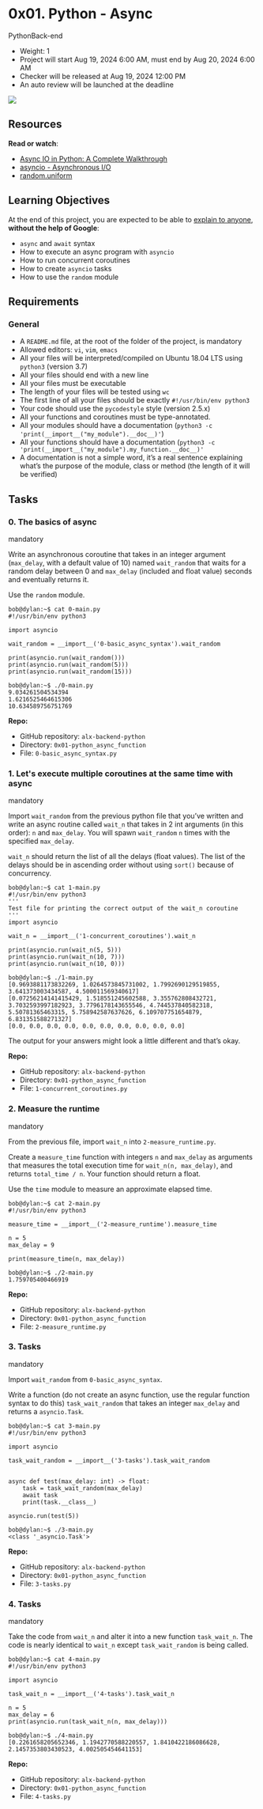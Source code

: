 0x01. Python - Async
====================

PythonBack-end

*   Weight: 1
*   Project will start Aug 19, 2024 6:00 AM, must end by Aug 20, 2024 6:00 AM
*   Checker will be released at Aug 19, 2024 12:00 PM
*   An auto review will be launched at the deadline

![](https://s3.amazonaws.com/alx-intranet.hbtn.io/uploads/medias/2019/12/4aeaa9c3cb1f316c05c4.png?X-Amz-Algorithm=AWS4-HMAC-SHA256&X-Amz-Credential=AKIARDDGGGOUSBVO6H7D%2F20240819%2Fus-east-1%2Fs3%2Faws4_request&X-Amz-Date=20240819T074217Z&X-Amz-Expires=86400&X-Amz-SignedHeaders=host&X-Amz-Signature=fdd3e3ac1ead011a3ccae51e6c503cb8e2df9e0e7d7e8e678d76fe5022fa6289)

Resources
---------

**Read or watch**:

*   [Async IO in Python: A Complete Walkthrough](/rltoken/zYkXScziW1D5rNdNEvObjQ "Async IO in Python: A Complete Walkthrough")
*   [asyncio - Asynchronous I/O](/rltoken/aZUO4GiWHbPIrVBIwptFAw "asyncio - Asynchronous I/O")
*   [random.uniform](/rltoken/72mVf1s8rx2ih_U2WjBmaA "random.uniform")

Learning Objectives
-------------------

At the end of this project, you are expected to be able to [explain to anyone](/rltoken/RzzuxS2J7-SysSxP0Hu3cA "explain to anyone"), **without the help of Google**:

*   `async` and `await` syntax
*   How to execute an async program with `asyncio`
*   How to run concurrent coroutines
*   How to create `asyncio` tasks
*   How to use the `random` module

Requirements
------------

### General

*   A `README.md` file, at the root of the folder of the project, is mandatory
*   Allowed editors: `vi`, `vim`, `emacs`
*   All your files will be interpreted/compiled on Ubuntu 18.04 LTS using `python3` (version 3.7)
*   All your files should end with a new line
*   All your files must be executable
*   The length of your files will be tested using `wc`
*   The first line of all your files should be exactly `#!/usr/bin/env python3`
*   Your code should use the `pycodestyle` style (version 2.5.x)
*   All your functions and coroutines must be type-annotated.
*   All your modules should have a documentation (`python3 -c 'print(__import__("my_module").__doc__)'`)
*   All your functions should have a documentation (`python3 -c 'print(__import__("my_module").my_function.__doc__)'`
*   A documentation is not a simple word, it’s a real sentence explaining what’s the purpose of the module, class or method (the length of it will be verified)

Tasks
-----

### 0\. The basics of async

mandatory

Write an asynchronous coroutine that takes in an integer argument (`max_delay`, with a default value of 10) named `wait_random` that waits for a random delay between 0 and `max_delay` (included and float value) seconds and eventually returns it.

Use the `random` module.

    bob@dylan:~$ cat 0-main.py
    #!/usr/bin/env python3
    
    import asyncio
    
    wait_random = __import__('0-basic_async_syntax').wait_random
    
    print(asyncio.run(wait_random()))
    print(asyncio.run(wait_random(5)))
    print(asyncio.run(wait_random(15)))
    
    bob@dylan:~$ ./0-main.py
    9.034261504534394
    1.6216525464615306
    10.634589756751769
    

**Repo:**

*   GitHub repository: `alx-backend-python`
*   Directory: `0x01-python_async_function`
*   File: `0-basic_async_syntax.py`


### 1\. Let's execute multiple coroutines at the same time with async

mandatory

Import `wait_random` from the previous python file that you’ve written and write an async routine called `wait_n` that takes in 2 int arguments (in this order): `n` and `max_delay`. You will spawn `wait_random` `n` times with the specified `max_delay`.

`wait_n` should return the list of all the delays (float values). The list of the delays should be in ascending order without using `sort()` because of concurrency.

    bob@dylan:~$ cat 1-main.py
    #!/usr/bin/env python3
    '''
    Test file for printing the correct output of the wait_n coroutine
    '''
    import asyncio
    
    wait_n = __import__('1-concurrent_coroutines').wait_n
    
    print(asyncio.run(wait_n(5, 5)))
    print(asyncio.run(wait_n(10, 7)))
    print(asyncio.run(wait_n(10, 0)))
    
    bob@dylan:~$ ./1-main.py
    [0.9693881173832269, 1.0264573845731002, 1.7992690129519855, 3.641373003434587, 4.500011569340617]
    [0.07256214141415429, 1.518551245602588, 3.355762808432721, 3.7032593997182923, 3.7796178143655546, 4.744537840582318, 5.50781365463315, 5.758942587637626, 6.109707751654879, 6.831351588271327]
    [0.0, 0.0, 0.0, 0.0, 0.0, 0.0, 0.0, 0.0, 0.0, 0.0]
    

The output for your answers might look a little different and that’s okay.

**Repo:**

*   GitHub repository: `alx-backend-python`
*   Directory: `0x01-python_async_function`
*   File: `1-concurrent_coroutines.py`


### 2\. Measure the runtime

mandatory

From the previous file, import `wait_n` into `2-measure_runtime.py`.

Create a `measure_time` function with integers `n` and `max_delay` as arguments that measures the total execution time for `wait_n(n, max_delay)`, and returns `total_time / n`. Your function should return a float.

Use the `time` module to measure an approximate elapsed time.

    bob@dylan:~$ cat 2-main.py
    #!/usr/bin/env python3
    
    measure_time = __import__('2-measure_runtime').measure_time
    
    n = 5
    max_delay = 9
    
    print(measure_time(n, max_delay))
    
    bob@dylan:~$ ./2-main.py
    1.759705400466919
    

**Repo:**

*   GitHub repository: `alx-backend-python`
*   Directory: `0x01-python_async_function`
*   File: `2-measure_runtime.py`


### 3\. Tasks

mandatory

Import `wait_random` from `0-basic_async_syntax`.

Write a function (do not create an async function, use the regular function syntax to do this) `task_wait_random` that takes an integer `max_delay` and returns a `asyncio.Task`.

    bob@dylan:~$ cat 3-main.py
    #!/usr/bin/env python3
    
    import asyncio
    
    task_wait_random = __import__('3-tasks').task_wait_random
    
    
    async def test(max_delay: int) -> float:
        task = task_wait_random(max_delay)
        await task
        print(task.__class__)
    
    asyncio.run(test(5))
    
    bob@dylan:~$ ./3-main.py
    <class '_asyncio.Task'>
    

**Repo:**

*   GitHub repository: `alx-backend-python`
*   Directory: `0x01-python_async_function`
*   File: `3-tasks.py`


### 4\. Tasks

mandatory

Take the code from `wait_n` and alter it into a new function `task_wait_n`. The code is nearly identical to `wait_n` except `task_wait_random` is being called.

    bob@dylan:~$ cat 4-main.py
    #!/usr/bin/env python3
    
    import asyncio
    
    task_wait_n = __import__('4-tasks').task_wait_n
    
    n = 5
    max_delay = 6
    print(asyncio.run(task_wait_n(n, max_delay)))
    
    bob@dylan:~$ ./4-main.py
    [0.2261658205652346, 1.1942770588220557, 1.8410422186086628, 2.1457353803430523, 4.002505454641153]
    

**Repo:**

*   GitHub repository: `alx-backend-python`
*   Directory: `0x01-python_async_function`
*   File: `4-tasks.py`


